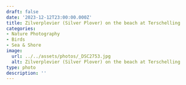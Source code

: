 ```yaml
---
draft: false
date: '2023-12-12T23:00:00.000Z'
title: Zilverplevier (Silver Plover) on the beach at Terschelling
categories:
- Nature Photography
- Birds
- Sea & Shore
image:
  url: ../../assets/photos/_DSC2753.jpg
  alt: Zilverplevier (Silver Plover) on the beach at Terschelling
type: photo
description: ''
---
```

